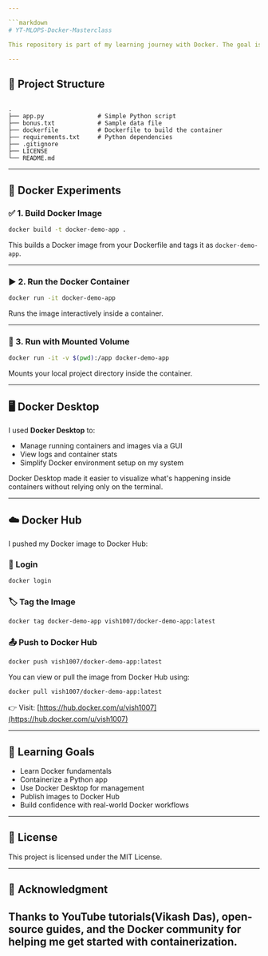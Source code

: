 ```yaml
---

```markdown
# YT-MLOPS-Docker-Masterclass

This repository is part of my learning journey with Docker. The goal is to implement Docker using hands-on experiments, Docker Desktop, and Docker Hub, along with a simple Python project.

---
```


## 📁 Project Structure

```

.
├── app.py               # Simple Python script
├── bonus.txt            # Sample data file
├── dockerfile           # Dockerfile to build the container
├── requirements.txt     # Python dependencies
├── .gitignore
├── LICENSE
└── README.md

````

---

## 🚀 Docker Experiments

### ✅ 1. Build Docker Image

```bash
docker build -t docker-demo-app .
````

This builds a Docker image from your Dockerfile and tags it as `docker-demo-app`.

---

### ▶️ 2. Run the Docker Container

```bash
docker run -it docker-demo-app
```

Runs the image interactively inside a container.

---

### 📂 3. Run with Mounted Volume

```bash
docker run -it -v $(pwd):/app docker-demo-app
```

Mounts your local project directory inside the container.

---

## 🖥️ Docker Desktop

I used **Docker Desktop** to:

* Manage running containers and images via a GUI
* View logs and container stats
* Simplify Docker environment setup on my system

Docker Desktop made it easier to visualize what's happening inside containers without relying only on the terminal.

---

## ☁️ Docker Hub

I pushed my Docker image to Docker Hub:

### 🔐 Login

```bash
docker login
```

### 🏷️ Tag the Image

```bash
docker tag docker-demo-app vish1007/docker-demo-app:latest
```

### 📤 Push to Docker Hub

```bash
docker push vish1007/docker-demo-app:latest
```

You can view or pull the image from Docker Hub using:

```bash
docker pull vish1007/docker-demo-app:latest
```

👉 Visit: [https://hub.docker.com/u/vish1007](https://hub.docker.com/u/vish1007)

---

## 🎯 Learning Goals

* Learn Docker fundamentals
* Containerize a Python app
* Use Docker Desktop for management
* Publish images to Docker Hub
* Build confidence with real-world Docker workflows

---

## 🪪 License

This project is licensed under the MIT License.

---

## 🙌 Acknowledgment

Thanks to YouTube tutorials(Vikash Das), open-source guides, and the Docker community for helping me get started with containerization.
---
